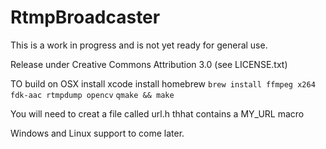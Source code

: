 RtmpBroadcaster
===============

This is a work in progress and is not yet ready for general use.

Release under Creative Commons Attribution 3.0 (see LICENSE.txt)

TO build on OSX
install xcode
install homebrew
`brew install ffmpeg x264 fdk-aac rtmpdump opencv`
`qmake && make`

You will need to creat a file called url.h thhat contains a MY_URL macro



Windows and Linux support to come later.
